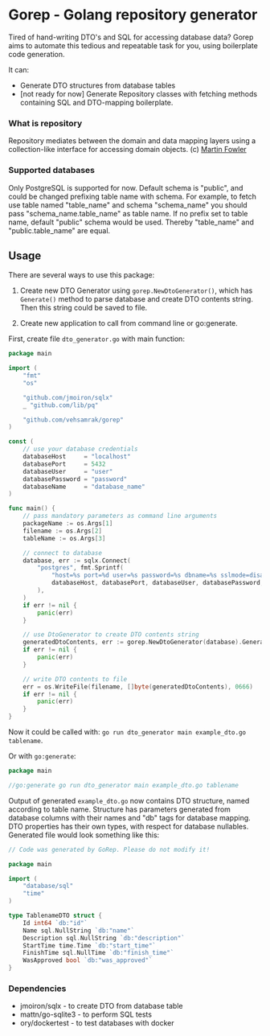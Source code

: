 # Gorep - Golang repository generator

Tired of hand-writing DTO's and SQL for accessing database data?
Gorep aims to automate this tedious and repeatable task for you, using boilerplate code generation.

It can:
* Generate DTO structures from database tables
* [not ready for now] Generate Repository classes with fetching methods containing SQL and DTO-mapping boilerplate. 

### What is repository

Repository mediates between the domain and data mapping layers using a collection-like interface 
for accessing domain objects. (c) [Martin Fowler](https://martinfowler.com/eaaCatalog/repository.html)

### Supported databases
Only PostgreSQL is supported for now.
Default schema is "public", and could be changed prefixing table name with schema. For example, to fetch use 
table named "table_name" and schema "schema_name" you should pass "schema_name.table_name" as table name. If no prefix
set to table name, default "public" schema would be used. Thereby "table_name" and "public.table_name" are equal.

## Usage

There are several ways to use this package:

1. Create new DTO Generator using `gorep.NewDtoGenerator()`, which has `Generate()` method to parse database 
and create DTO contents string. Then this string could be saved to file.

2. Create new application to call from command line or go:generate.

First, create file `dto_generator.go` with main function:

```go
package main

import (
	"fmt"
	"os"

	"github.com/jmoiron/sqlx"
	_ "github.com/lib/pq"

	"github.com/vehsamrak/gorep"
)

const (
	// use your database credentials
	databaseHost     = "localhost"
	databasePort     = 5432
	databaseUser     = "user"
	databasePassword = "password"
	databaseName     = "database_name"
)

func main() {
	// pass mandatory parameters as command line arguments
	packageName := os.Args[1]
	filename := os.Args[2]
	tableName := os.Args[3]

	// connect to database
	database, err := sqlx.Connect(
		"postgres", fmt.Sprintf(
			"host=%s port=%d user=%s password=%s dbname=%s sslmode=disable",
			databaseHost, databasePort, databaseUser, databasePassword, databaseName,
		),
	)
	if err != nil {
		panic(err)
	}

	// use DtoGenerator to create DTO contents string
	generatedDtoContents, err := gorep.NewDtoGenerator(database).Generate(packageName, tableName)
	if err != nil {
		panic(err)
	}

	// write DTO contents to file
	err = os.WriteFile(filename, []byte(generatedDtoContents), 0666)
	if err != nil {
		panic(err)
	}
}
```

Now it could be called with: `go run dto_generator main example_dto.go tablename`.

Or with `go:generate`:
```go
package main

//go:generate go run dto_generator main example_dto.go tablename
```

Output of generated `example_dto.go` now contains DTO structure, named according to table name.
Structure has parameters generated from database columns with their names and "db" tags for database mapping.
DTO properties has their own types, with respect for database nullables.
Generated file would look something like this:
```go
// Code was generated by GoRep. Please do not modify it!

package main

import (
    "database/sql"
    "time"
)

type TablenameDTO struct {
	Id int64 `db:"id"`
	Name sql.NullString `db:"name"`
	Description sql.NullString `db:"description"`
	StartTime time.Time `db:"start_time"`
	FinishTime sql.NullTime `db:"finish_time"`
	WasApproved bool `db:"was_approved"`
}
```

### Dependencies
* jmoiron/sqlx - to create DTO from database table
* mattn/go-sqlite3 - to perform SQL tests
* ory/dockertest - to test databases with docker

